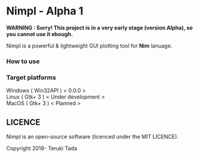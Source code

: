 # Nimpl - Alpha 1
**WARNING : Sorry! This project is in a very early stage (version Alpha), so you cannot use it ebough.**

Nimpl is a powerful & lightweight GUI plotting tool for **Nim** lanuage.

### How to use

### Target platforms
Windows ( Win32API ) < 0.0.0 ><br>
Linux ( Gtk+ 3 ) < Under development ><br>
MacOS ( Gtk+ 3 ) < Planned ><br>

## LICENCE
Nimpl is an open-source software (licenced under the MIT LICENCE).

Copyright 2018- Teruki Tada
